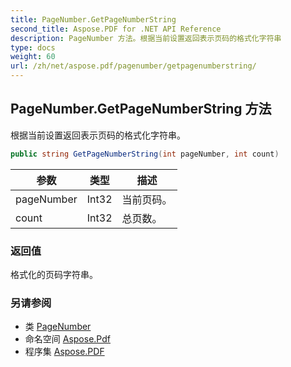 ```yaml
---
title: PageNumber.GetPageNumberString
second_title: Aspose.PDF for .NET API Reference
description: PageNumber 方法。根据当前设置返回表示页码的格式化字符串
type: docs
weight: 60
url: /zh/net/aspose.pdf/pagenumber/getpagenumberstring/
---
```

## PageNumber.GetPageNumberString 方法

根据当前设置返回表示页码的格式化字符串。

```csharp
public string GetPageNumberString(int pageNumber, int count)
```

| 参数 | 类型 | 描述 |
| --- | --- | --- |
| pageNumber | Int32 | 当前页码。 |
| count | Int32 | 总页数。 |

### 返回值

格式化的页码字符串。

### 另请参阅

* 类 [PageNumber](../)
* 命名空间 [Aspose.Pdf](../../../aspose.pdf/)
* 程序集 [Aspose.PDF](../../../)